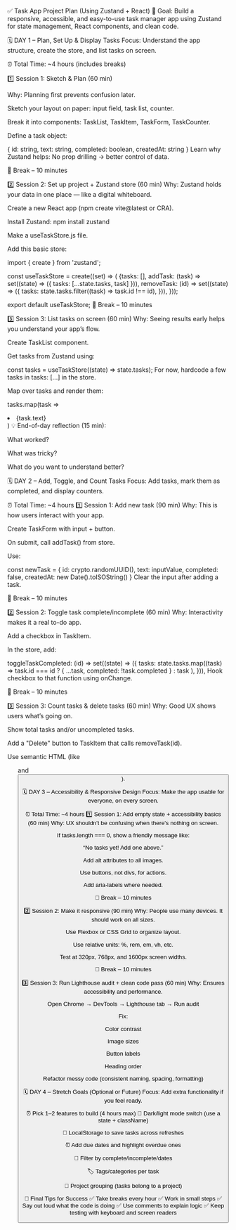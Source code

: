 ✅ Task App Project Plan (Using Zustand + React)
🧠 Goal:
Build a responsive, accessible, and easy-to-use task manager app using Zustand for state management, React components, and clean code.

🗓️ DAY 1 – Plan, Set Up & Display Tasks
Focus: Understand the app structure, create the store, and list tasks on screen.

⏰ Total Time: ~4 hours (includes breaks)

1️⃣ Session 1: Sketch & Plan (60 min)

Why: Planning first prevents confusion later.

Sketch your layout on paper: input field, task list, counter.

Break it into components: TaskList, TaskItem, TaskForm, TaskCounter.

Define a task object:

{
id: string,
text: string,
completed: boolean,
createdAt: string
}
Learn why Zustand helps: No prop drilling → better control of data.

🧘 Break – 10 minutes

2️⃣ Session 2: Set up project + Zustand store (60 min)
Why: Zustand holds your data in one place — like a digital whiteboard.

Create a new React app (npm create vite@latest or CRA).

Install Zustand: npm install zustand

Make a useTaskStore.js file.

Add this basic store:

import { create } from 'zustand';

const useTaskStore = create((set) => (
{tasks: [],
addTask: (task) => set((state) => ({ tasks: [...state.tasks, task] })),
removeTask: (id) => set((state) => ({
tasks: state.tasks.filter((task) => task.id !== id),
})),
}));

export default useTaskStore;
🧘 Break – 10 minutes

3️⃣ Session 3: List tasks on screen (60 min)
Why: Seeing results early helps you understand your app’s flow.

Create TaskList component.

Get tasks from Zustand using:

const tasks = useTaskStore((state) => state.tasks);
For now, hardcode a few tasks in tasks: [...] in the store.

Map over tasks and render them:

tasks.map(task => <li>{task.text}</li>)
💡 End-of-day reflection (15 min):

What worked?

What was tricky?

What do you want to understand better?

🗓️ DAY 2 – Add, Toggle, and Count Tasks
Focus: Add tasks, mark them as completed, and display counters.

⏰ Total Time: ~4 hours
1️⃣ Session 1: Add new task (90 min)
Why: This is how users interact with your app.

Create TaskForm with input + button.

On submit, call addTask() from store.

Use:

const newTask = {
id: crypto.randomUUID(),
text: inputValue,
completed: false,
createdAt: new Date().toISOString()
}
Clear the input after adding a task.

🧘 Break – 10 minutes

2️⃣ Session 2: Toggle task complete/incomplete (60 min)
Why: Interactivity makes it a real to-do app.

Add a checkbox in TaskItem.

In the store, add:

toggleTaskCompleted: (id) =>
set((state) => ({
tasks: state.tasks.map((task) =>
task.id === id ? { ...task, completed: !task.completed } : task
),
})),
Hook checkbox to that function using onChange.

🧘 Break – 10 minutes

3️⃣ Session 3: Count tasks & delete tasks (60 min)
Why: Good UX shows users what’s going on.

Show total tasks and/or uncompleted tasks.

Add a "Delete" button to TaskItem that calls removeTask(id).

Use semantic HTML (like <ul> and <button>).

🗓️ DAY 3 – Accessibility & Responsive Design
Focus: Make the app usable for everyone, on every screen.

⏰ Total Time: ~4 hours
1️⃣ Session 1: Add empty state + accessibility basics (60 min)
Why: UX shouldn’t be confusing when there’s nothing on screen.

If tasks.length === 0, show a friendly message like:

“No tasks yet! Add one above.”

Add alt attributes to all images.

Use buttons, not divs, for actions.

Add aria-labels where needed.

🧘 Break – 10 minutes

2️⃣ Session 2: Make it responsive (90 min)
Why: People use many devices. It should work on all sizes.

Use Flexbox or CSS Grid to organize layout.

Use relative units: %, rem, em, vh, etc.

Test at 320px, 768px, and 1600px screen widths.

🧘 Break – 10 minutes

3️⃣ Session 3: Run Lighthouse audit + clean code pass (60 min)
Why: Ensures accessibility and performance.

Open Chrome → DevTools → Lighthouse tab → Run audit

Fix:

Color contrast

Image sizes

Button labels

Heading order

Refactor messy code (consistent naming, spacing, formatting)

🗓️ DAY 4 – Stretch Goals (Optional or Future)
Focus: Add extra functionality if you feel ready.

⏰ Pick 1–2 features to build (4 hours max)
🌙 Dark/light mode switch (use a state + className)

💾 LocalStorage to save tasks across refreshes

⏰ Add due dates and highlight overdue ones

🧮 Filter by complete/incomplete/dates

🏷️ Tags/categories per task

📂 Project grouping (tasks belong to a project)

🧠 Final Tips for Success
✅ Take breaks every hour
✅ Work in small steps
✅ Say out loud what the code is doing
✅ Use comments to explain logic
✅ Keep testing with keyboard and screen readers
